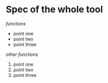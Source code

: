 Spec of the whole tool
======================

*functions*
- point one
- point two
- point three

*other functions*
1. point one
2. point two
15. point three

